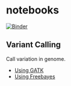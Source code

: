 # notebooks
[![Binder](https://mybinder.org/badge_logo.svg)](https://mybinder.org/v2/gh/sk-sahu/notebooks/master)


## Variant Calling
Call variation in genome.
- [Using GATK](variant_calling/vartiant_call.md)
- [Using Freebayes](variant_calling/with_freebayes.md)
